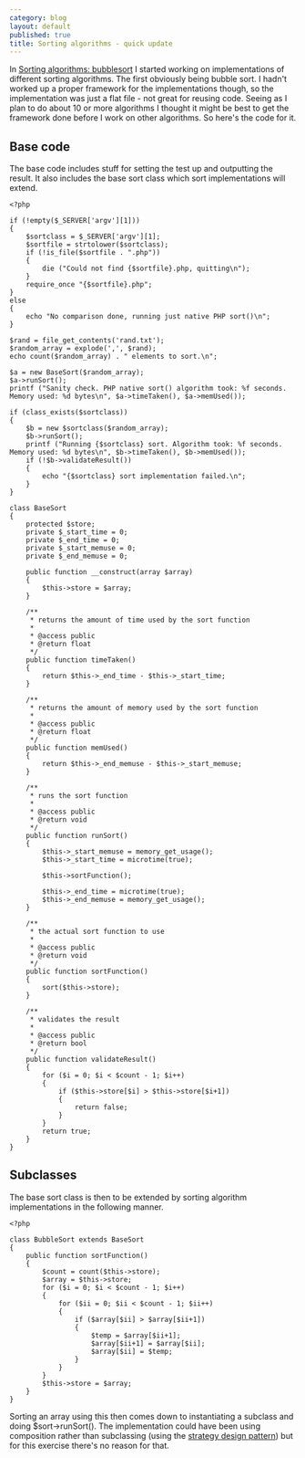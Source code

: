 ```yaml
---
category: blog
layout: default
published: true
title: Sorting algorithms - quick update
---
```

In [Sorting algorithms: bubblesort](http://plind.dk/2009/11/06/sorting-algorithms-bubblesort/) I started working on implementations of different sorting algorithms. The first obviously being bubble sort. I hadn't worked up a proper framework for the implementations though, so the implementation was just a flat file - not great for reusing code. Seeing as I plan to do about 10 or more algorithms I thought it might be best to get the framework done before I work on other algorithms. So here's the code for it.

## Base code
The base code includes stuff for setting the test up and outputting the result. It also includes the base sort class which sort implementations will extend.

```
<?php

if (!empty($_SERVER['argv'][1]))
{
    $sortclass = $_SERVER['argv'][1];
    $sortfile = strtolower($sortclass);
    if (!is_file($sortfile . ".php"))
    {
        die ("Could not find {$sortfile}.php, quitting\n");
    }
    require_once "{$sortfile}.php";
}
else
{
    echo "No comparison done, running just native PHP sort()\n";
}

$rand = file_get_contents('rand.txt');
$random_array = explode(',', $rand);
echo count($random_array) . " elements to sort.\n";

$a = new BaseSort($random_array);
$a->runSort();
printf ("Sanity check. PHP native sort() algorithm took: %f seconds. Memory used: %d bytes\n", $a->timeTaken(), $a->memUsed());

if (class_exists($sortclass))
{
    $b = new $sortclass($random_array);
    $b->runSort();
    printf ("Running {$sortclass} sort. Algorithm took: %f seconds. Memory used: %d bytes\n", $b->timeTaken(), $b->memUsed());
    if (!$b->validateResult())
    {
        echo "{$sortclass} sort implementation failed.\n";
    }
}

class BaseSort
{
    protected $store;
    private $_start_time = 0;
    private $_end_time = 0;
    private $_start_memuse = 0;
    private $_end_memuse = 0;

    public function __construct(array $array)
    {
        $this->store = $array;
    }

    /**
     * returns the amount of time used by the sort function
     *
     * @access public
     * @return float
     */
    public function timeTaken()
    {
        return $this->_end_time - $this->_start_time;
    }

    /**
     * returns the amount of memory used by the sort function
     *
     * @access public
     * @return float
     */
    public function memUsed()
    {
        return $this->_end_memuse - $this->_start_memuse;
    }

    /**
     * runs the sort function
     *
     * @access public
     * @return void
     */
    public function runSort()
    {
        $this->_start_memuse = memory_get_usage();
        $this->_start_time = microtime(true);

        $this->sortFunction();

        $this->_end_time = microtime(true);
        $this->_end_memuse = memory_get_usage();
    }

    /**
     * the actual sort function to use
     *
     * @access public
     * @return void
     */
    public function sortFunction()
    {
        sort($this->store);
    }

    /**
     * validates the result
     *
     * @access public
     * @return bool
     */
    public function validateResult()
    {
        for ($i = 0; $i < $count - 1; $i++)
        {
            if ($this->store[$i] > $this->store[$i+1])
            {
                return false;
            }
        }
        return true;
    }
}
```

## Subclasses
The base sort class is then to be extended by sorting algorithm implementations in the following manner.

```
<?php

class BubbleSort extends BaseSort
{
    public function sortFunction()
    {
        $count = count($this->store);
        $array = $this->store;
        for ($i = 0; $i < $count - 1; $i++)
        {
            for ($ii = 0; $ii < $count - 1; $ii++)
            {
                if ($array[$ii] > $array[$ii+1])
                {
                    $temp = $array[$ii+1];
                    $array[$ii+1] = $array[$ii];
                    $array[$ii] = $temp;
                }
            }
        }
        $this->store = $array;
    }
}
```

Sorting an array using this then comes down to instantiating a subclass and doing $sort->runSort(). The implementation could have been using composition rather than subclassing (using the [strategy design pattern](http://en.wikipedia.org/wiki/Strategy_pattern)) but for this exercise there's no reason for that.
